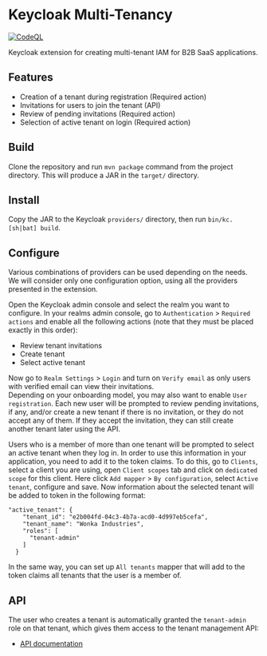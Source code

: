 # Keycloak Multi-Tenancy
[![CodeQL](https://github.com/anarsultanov/keycloak-multi-tenancy/actions/workflows/codeql.yml/badge.svg)](https://github.com/anarsultanov/keycloak-multi-tenancy/actions/workflows/codeql.yml)

Keycloak extension for creating multi-tenant IAM for B2B SaaS applications.

## Features
- Creation of a tenant during registration (Required action)
- Invitations for users to join the tenant (API)
- Review of pending invitations (Required action)
- Selection of active tenant on login (Required action)

## Build
Clone the repository and run `mvn package` command from the project directory.
This will produce a JAR in the `target/` directory.

## Install
Copy the JAR to the Keycloak `providers/` directory, then run `bin/kc.[sh|bat] build`.

## Configure
Various combinations of providers can be used depending on the needs. We will consider only one configuration option, using all the providers presented in the extension.

Open the Keycloak admin console and select the realm you want to configure.
In your realms admin console, go to `Authentication` > `Required actions` and enable all the following actions (note that they must be placed exactly in this order):
* Review tenant invitations
* Create tenant
* Select active tenant

Now go to `Realm Settings` > `Login` and turn on `Verify email` as only users with verified email can view their invitations.
<br/>Depending on your onboarding model, you may also want to enable `User registration`. 
Each new user will be prompted to review pending invitations, if any, and/or create a new tenant if there is no invitation, or they do not accept any of them. 
If they accept the invitation, they can still create another tenant later using the API.

Users who is a member of more than one tenant will be prompted to select an active tenant when they log in.
In order to use this information in your application, you need to add it to the token claims. 
To do this, go to `Clients`, select a client you are using, open `Client scopes` tab and click on `dedicated scope` for this client.
Here click `Add mapper` > `By configuration`, select `Active tenant`, configure and save. 
Now information about the selected tenant will be added to token in the following format:
```
"active_tenant": {
    "tenant_id": "e2b004fd-04c3-4b7a-acd0-4d997eb5cefa",
    "tenant_name": "Wonka Industries",
    "roles": [
      "tenant-admin"
    ]
  }
```
In the same way, you can set up `All tenants` mapper that will add to the token claims all tenants that the user is a member of.

## API
The user who creates a tenant is automatically granted the `tenant-admin` role on that tenant, which gives them access to the tenant management API:

- [API documentation](http://sultanov.dev/keycloak-multi-tenancy/)
